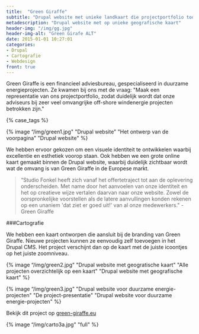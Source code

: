 ```yaml
---
title:  "Green Giraffe"
subtitle: "Drupal website met unieke landkaart die projectportfolio toont"
metadescription: "Drupal website met op unieke geografische kaart"
header-img: "/img/gg.jpg"
header-img-alt: "Green Girafe ALT"
date: 2015-01-01 10:27:01
categories: 
- Drupal 
- Cartografie 
- Webdesign
front: true
---
```


Green Giraffe is een financieel adviesbureau, gespecialiseerd in duurzame energieprojecten. Ze kwamen bij ons met de vraag: "Maak een representatie van ons projectportfolio, zodat duidelijk wordt dat onze adviseurs bij zeer veel omvangrijke off-shore windenergie projecten betrokken zijn."

{% case_tags %}

{% image “/img/green1.jpg" "Drupal website" "Het ontwerp van de voorpagina" "Drupal website" %}

We hebben ervoor gekozen om een visuele identiteit te ontwikkelen waarbij excellentie en esthetiek voorop staan. Ook hebben we een grote online kaart gemaakt binnen de Drupal website, waarbij duidelijk zichtbaar wordt wat de omvang is van Green Giraffe in de Europese markt.

> “Studio Fonkel heeft zich vanaf het offertetraject tot aan de oplevering onderscheiden. Met name door het aanvoelen van onze identiteit en het op creatieve wijze vertalen daarvan naar onze website. Zowel de oorspronkelijke voorstellen als de latere aanvullingen konden rekenen op een unaniem 'dat ziet er goed uit!' van al onze medewerkers." - Green Giraffe

###Cartografie

We hebben een kaart ontworpen die aansluit bij de branding van Green Giraffe. Nieuwe projecten kunnen ze eenvoudig zelf toevoegen in het Drupal CMS. Het project verschijnt dan op de kaart met de juiste icoontjes op het juiste zoomniveau.

{% image “/img/green2.jpg" "Drupal website met geogratische kaart" "Alle projecten overzichtelijk op een kaart" "Drupal website met geografische kaart" %}

{% image “/img/green3.jpg" "Drupal website voor duurzame energie-projecten" "De project-presentatie" "Drupal website voor duurzame energie-projecten" %}

Bekijk dit project op <a href="http://green-giraffe.eu/" target="_blank">green-giraffe.eu</a>

{% image “/img/carto3a.jpg" "full" %}

